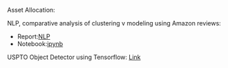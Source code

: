 Asset Allocation: 

NLP, comparative analysis of clustering v modeling using Amazon reviews:
- Report:[NLP](https://github.com/blazecolby/Thinkful/blob/master/Unit%204.%20Unsupervised%20Learning/Capstone/capstone_report.pdf)
- Notebook:[ipynb](https://github.com/blazecolby/Thinkful/blob/master/Unit%204.%20Unsupervised%20Learning/Capstone/Unsupervised_Learning_Capstone.ipynb)

USPTO Object Detector using Tensorflow: [Link](https://github.com/blazecolby/Thinkful/tree/master/Unit%207.%20Final%20Capstone)
